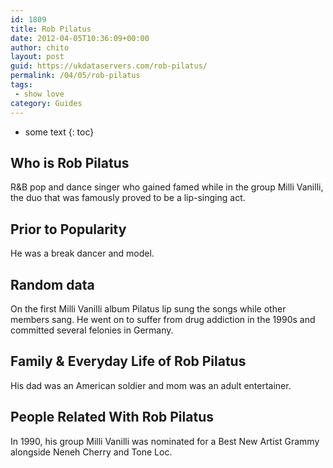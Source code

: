 ```yaml
---
id: 1809
title: Rob Pilatus
date: 2012-04-05T10:36:09+00:00
author: chito
layout: post
guid: https://ukdataservers.com/rob-pilatus/
permalink: /04/05/rob-pilatus
tags:
 - show love
category: Guides
---
```


* some text
{: toc}
          
          
## Who is  Rob Pilatus
                  
                  
                  
R&B pop and dance singer who gained famed while in the group Milli Vanilli, the duo that was famously proved to be a lip-singing act.
                  
                
                
                
## Prior to Popularity 
                  
                  
                  
He was a break dancer and model.
                  
                
                
                
## Random data 
                  
                  
                  
On the first Milli Vanilli album Pilatus lip sung the songs while other members sang. He went on to suffer from drug addiction in the 1990s and committed several felonies in Germany.
                  
                
                
                
## Family & Everyday Life of Rob Pilatus
                  
                  
                  
His dad was an American soldier and mom was an adult entertainer.
                  
                
                
                
## People Related With  Rob Pilatus
                  
                  
                  
In 1990, his group Milli Vanilli was nominated for a Best New Artist Grammy alongside Neneh Cherry and Tone Loc.
                  
                
              
            
          
          
          
    
    
  
